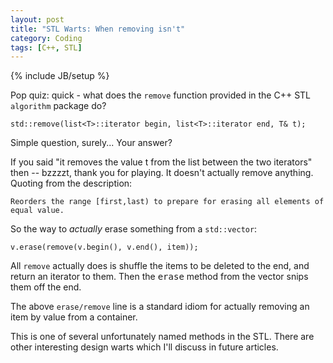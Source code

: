 ```yaml
---
layout: post
title: "STL Warts: When removing isn't"
category: Coding
tags: [C++, STL]
---
```

{% include JB/setup %}

Pop quiz: quick - what does the `remove` function provided in the C++ STL `algorithm` package do?

    std::remove(list<T>::iterator begin, list<T>::iterator end, T& t);

Simple question, surely... Your answer?

If you said "it removes the value t from the list between the two iterators" then -- bzzzzt, thank you for playing.  It doesn't actually remove anything.  Quoting from the description:

	Reorders the range [first,last) to prepare for erasing all elements of equal value.

So the way to *actually* erase something from a `std::vector`:

	v.erase(remove(v.begin(), v.end(), item));

All `remove` actually does is shuffle the items to be deleted to the end, and return an iterator to them.  Then the <tt>erase</tt> method from the vector snips them off the end.

The above `erase/remove` line is a standard idiom for actually removing an item by value from a container.

This is one of several unfortunately named methods in the STL.  There are other interesting design warts which I'll discuss in future articles.
